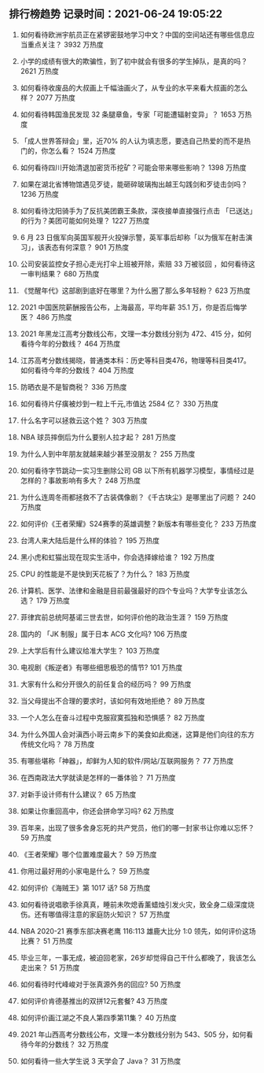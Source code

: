 
## 排行榜趋势 记录时间：2021-06-24 19:05:22
  
  1. 如何看待欧洲宇航员正在紧锣密鼓地学习中文？中国的空间站还有哪些信息应当重点关注？ 3932 万热度
    
  2. 小学的成绩有很大的欺骗性，到了初中就会有很多的学生掉队，是真的吗？ 2621 万热度
    
  3. 如何看待收废品的大叔画上千幅油画火了，从专业的水平来看大叔画的怎么样？ 2077 万热度
    
  4. 如何看待韩国渔民发现 32 条腿章鱼，专家「可能遭辐射变异」？ 1653 万热度
    
  5. 「成人世界答辩会」里，近70% 的人认为填志愿，要选自己热爱的而不是热门的，你怎么看？ 1524 万热度
    
  6. 如何看待四川开始清退加密货币挖矿？可能会带来哪些影响？ 1398 万热度
    
  7. 如果在湖北省博物馆遇见歹徒，能砸碎玻璃掏出越王勾践剑和歹徒击剑吗？ 1236 万热度
    
  8. 如何看待沈阳骑手为了反抗美团霸王条款，深夜接单直接强行点击 「已送达」的行为？美团可能如何处理？ 1227 万热度
    
  9. 6 月 23 日俄军向英国军舰开火投弹示警，英军事后却称「以为俄军在射击演习」，该表态有何深意？ 901 万热度
    
  10. 公司安装监控女子担心走光打伞上班被开除，索赔 33 万被驳回 ，如何看待这一审判结果？ 680 万热度
    
  11. 《觉醒年代》这部剧到底好在哪里？为什么圈了那么多年轻粉？ 623 万热度
    
  12. 2021 中国医院薪酬报告公布，上海最高，平均年薪 35.1 万，你是否后悔学医？ 486 万热度
    
  13. 2021 年黑龙江高考分数线公布，文理一本分数线分别为 472、415 分，如何看待今年的分数线？ 464 万热度
    
  14. 江苏高考分数线揭晓，普通类本科：历史等科目类476，物理等科目类417。如何看待今年的分数线？ 404 万热度
    
  15. 防晒衣是不是智商税？ 336 万热度
    
  16. 如何看待片仔癀被炒到一粒上千元,市值达 2584 亿？ 330 万热度
    
  17. 什么名字可以拯救云这个姓？ 303 万热度
    
  18. NBA 球员摔倒后为什么要别人拉才起？ 281 万热度
    
  19. 为什么人到中年朋友就越来越少甚至没朋友？ 255 万热度
    
  20. 如何看待字节跳动一实习生删除公司 GB 以下所有机器学习模型，事情经过是怎样的？事故影响有多大？ 248 万热度
    
  21. 为什么连周冬雨都拯救不了古装偶像剧？《千古玦尘》是哪里出了问题？ 240 万热度
    
  22. 如何评价《王者荣耀》S24赛季的英雄调整？新版本有哪些变化？ 233 万热度
    
  23. 台湾人来大陆后是什么样的体验？ 195 万热度
    
  24. 黑小虎和虹猫出现在现实生活中，你会选择嫁给谁？ 192 万热度
    
  25. CPU 的性能是不是快到天花板了？为什么？ 183 万热度
    
  26. 计算机、医学、法律和金融是目前最强最好的四个专业吗？大学专业该怎么选？ 179 万热度
    
  27. 菲律宾前总统阿基诺三世去世，如何评价他的政治生涯？ 159 万热度
    
  28. 国内的 「JK 制服」属于日本 ACG 文化吗? 106 万热度
    
  29. 上大学后有什么建议给准大学生？ 103 万热度
    
  30. 电视剧《叛逆者》有哪些细思极恐的情节? 101 万热度
    
  31. 大家有什么和分开很久的前任复合的经历吗？ 99 万热度
    
  32. 当父母提出不合理的要求时，该如何有效地拒绝？ 89 万热度
    
  33. 一个人怎么在奋斗过程中克服寂寞孤独和恐惧感？ 82 万热度
    
  34. 为什么外国人会对滇西小哥云南乡下的美食如此痴迷，这算是他们向往的东方传统文化吗？ 78 万热度
    
  35. 有哪些堪称「神器」，却鲜为人知的软件/网站/互联网服务？ 77 万热度
    
  36. 在西南政法大学就读是怎样的一番体验？ 71 万热度
    
  37. 对新手设计师有什么建议？ 65 万热度
    
  38. 如果让你重回高中，你还会拼命学习吗? 62 万热度
    
  39. 百年来，出现了很多舍身忘死的共产党员，他们的哪一封家书让你难以忘怀？ 59 万热度
    
  40. 《王者荣耀》哪个位置难度最大？ 59 万热度
    
  41. 你用过最好用的小家电是什么？ 59 万热度
    
  42. 如何评价《海贼王》第 1017 话? 58 万热度
    
  43. 如何看待说唱歌手徐真真，睡前未吹熄香薰蜡烛引发火灾，致全身二级深度烧伤。还有哪值得注意的家庭防火知识？ 57 万热度
    
  44. NBA 2020-21 赛季东部决赛老鹰 116:113 雄鹿大比分 1:0 领先，如何评价这场比赛？ 51 万热度
    
  45. 毕业三年，一事无成，被迫回老家，26岁却觉得自己干什么都晚了，我该怎么走出来？ 51 万热度
    
  46. 如何看待时代峰峻对于张真源外务的回应? 50 万热度
    
  47. 如何评价肯德基推出的双拼12元套餐? 43 万热度
    
  48. 如何评价画江湖之不良人第四季第11集？ 40 万热度
    
  49. 2021 年山西高考分数线公布，文理一本分数线分别为 543、505 分，如何看待今年的分数线？ 32 万热度
    
  50. 如何看待一些大学生说 3 天学会了 Java？ 31 万热度
    